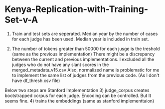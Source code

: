 # Kenya-Replication-with-Training-Set-v-A

1) Train and test sets are seperated. Median year by the number of cases for each judge has been used. Median year is included in train set.

2) The number of tokens greater than 50000 for each jusge is the treshold (same as the previous implementation) There might be a discrepancy between the current and previous implementations. I excluded all the judges who do not have any slant scores in the merged_metadata_v15.csv Also, normalized name is problematic for me to implement the same list of judges from the previous code. (As I don't have df_thresh.csv file)

Below two steps are Stanford Implementation
3) judge_corpus creates bootstrapped corpus for each judge. Encoding can be controlled. But It seems fine. 
4) trains the embeddings (same as stanford implementtaion) 
